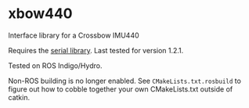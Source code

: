 xbow440
=======

Interface library for a Crossbow IMU440

Requires the [serial library](https://github.com/wjwwood/serial). Last tested for version 1.2.1.

Tested on ROS Indigo/Hydro.

Non-ROS building is no longer enabled. See `CMakeLists.txt.rosbuild` to figure out how to cobble together your own CMakeLists.txt outside of catkin.

